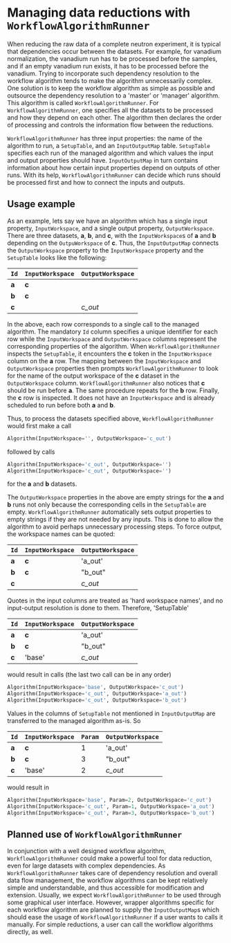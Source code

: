 # Managing data reductions with `WorkflowAlgorithmRunner`

When reducing the raw data of a complete neutron experiment, it is typical that dependencies occur between the datasets. For example, for vanadium normalization, the vanadium run has to be processed before the samples, and if an empty vanadium run exists, it has to be processed before the vanadium. Trying to incorporate such dependency resolution to the workflow algorithm tends to make the algorithm unnecessarily complex. One solution is to keep the workflow algorithm as simple as possible and outsource the dependency resolution to a 'master' or 'manager' algorithm. This algorithm is called `WorkflowAlgorithmRunner`. For `WorkflowAlgorithmRunner`, one specifies all the datasets to be processed and how they depend on each other. The algorithm then declares the order of processing and controls the information flow between the reductions. 

`WorkflowAlgorithmRunner` has three input properties: the name of the algorithm to run, a `SetupTable`, and an `InputOutputMap` table. `SetupTable` specifies each run of the managed algorithm and which values the input and output properties should have. `InputOutputMap` in turn contains information about how certain input properties depend on outputs of other runs. With its help, `WorkflowAlgorithmRunner` can decide which runs should be processed first and how to connect the inputs and outputs.

## Usage example

As an example, lets say we have an algorithm which has a single input property, `InputWorkspace`, and a single output property, `OutputWorkspace`. There are three datasets, **a**, **b**, and **c**, with the `InputWorkspace`s of **a** and **b** depending on the `OutpuWorkspace` of **c**. Thus, the `InputOutputMap` connects the `OutputWorkspace` property to the `InputWorkspace` property and the `SetupTable` looks like the following:

`Id`   | `InputWorkspace` | `OutputWorkspace`
-------|------------------|------------------
**a**  | **c**            |
**b**  | **c**            |
**c**  |                  | *c_out*

In the above, each row corresponds to a single call to the managed algorithm. The mandatory `Id` column specifies a unique identifier for each row while the `InputWorkspace` and `OutputWorkspace` columns represent the corresponding properties of the algorithm. When `WorkflowAlgorithmRunner` inspects the `SetupTable`, it encounters the **c** token in the `InputWorkspace` column on the **a** row. The mapping between the `InputWorkspace` and `OutputWorkspace` properties then prompts `WorkflowAlgorithmRunner` to look for the name of the output workspace of the **c** dataset in the `OutputWorkspace` column. `WorkflowAlgorithmRunner` also notices that **c** should be run before **a**. The same procedure repeats for the **b** row. Finally, the **c** row is inspected. It does not have an `InputWorkspace` and is already scheduled to run before both **a** and **b**.

Thus, to process the datasets specified above, `WorkflowAlgorithmRunner` would first make a call
```python
Algorithm(InputWorkspace='', OutputWorkspace='c_out')
```

followed by calls

```python
Algorithm(InputWorkspace='c_out', OutputWorkspace='')
Algorithm(InputWorkspace='c_out', OutputWorkspace='')
```

for the **a** and **b** datasets.

The `OutputWorkspace` properties in the above are empty strings for the **a** and **b** runs not only because the corresponding cells in the `SetupTable` are empty. `WorkflowAlgorithmRunner` automatically sets output properties to empty strings if they are not needed by any inputs. This is done to allow the algorithm to avoid perhaps unnecessary processing steps. To force output, the workspace names can be quoted:

`Id`   | `InputWorkspace` | `OutputWorkspace`
-------|------------------|------------------
**a**  | **c**            | 'a_out'
**b**  | **c**            | "b_out"
**c**  |                  | *c_out*

Quotes in the input columns are treated as 'hard workspace names', and no input-output resolution is done to them. Therefore, 'SetupTable'

`Id`   | `InputWorkspace` | `OutputWorkspace`
-------|------------------|------------------
**a**  | **c**            | 'a_out'
**b**  | **c**            | "b_out"
**c**  | 'base'           | *c_out*

would result in calls (the last two call can be in any order)

```python
Algorithm(InputWorkspace='base', OutputWorkspace='c_out')
Algorithm(InputWorkspace='c_out', OutputWorkspace='a_out')
Algorithm(InputWorkspace='c_out', OutputWorkspace='b_out')
```

Values in the columns of `SetupTable` not mentioned in `InputOutputMap` are transferred to the managed algorithm as-is. So

`Id`   | `InputWorkspace` | `Param` | `OutputWorkspace`
-------|------------------|---------|------------------
**a**  | **c**            | 1       | 'a_out'
**b**  | **c**            | 3       | "b_out"
**c**  | 'base'           | 2       | *c_out*

would result in

```python
Algorithm(InputWorkspace='base', Param=2, OutputWorkspace='c_out')
Algorithm(InputWorkspace='c_out', Param=1, OutputWorkspace='a_out')
Algorithm(InputWorkspace='c_out', Param=3, OutputWorkspace='b_out')
```

## Planned use of `WorkflowAlgorithmRunner`

In conjunction with a well designed workflow algorithm, `WorkflowAlgorithmRunner` could make a powerful tool for data reduction, even for large datasets with complex dependencies. As `WorkflowAlgorithmRunner` takes care of dependency resolution and overall data flow management, the workflow algorithms can be kept relatively simple and understandable, and thus accessible for modification and extension. Usually, we expect `WorkflowAlgorithmRunner` to be used through some graphical user interface. However, wrapper algorithms specific for each workflow algorithm are planned to supply the `InputOutputMap`s which should ease the usage of `WorkflowAlgorithmRunner` if a user wants to calls it manually. For simple reductions, a user can call the workflow algorithms directly, as well.
